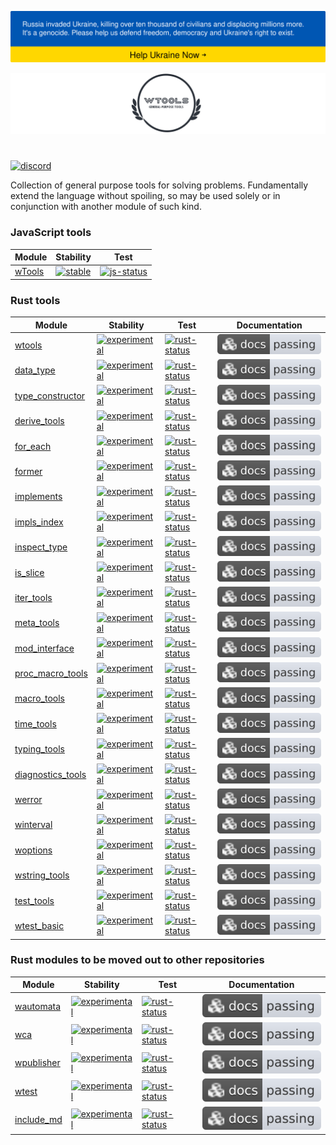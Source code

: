 [![Stand With Ukraine](https://raw.githubusercontent.com/vshymanskyy/StandWithUkraine/main/banner2-direct.svg)](https://stand-with-ukraine.pp.ua)

![wTools](./asset/img/logo_v2_wide_trans.png)

#

<!-- # Repository :: Tools -->

[![discord](https://img.shields.io/discord/872391416519737405?color=e3e8f0&logo=discord&logoColor=e3e8f0)](https://discord.gg/JwTG6d2b)

Collection of general purpose tools for solving problems. Fundamentally extend the language without spoiling, so may be used solely or in conjunction with another module of such kind.

### JavaScript tools

| Module | Stability | Test |
|--------|------|-----------|
| [wTools](./module/js/wTools) | [![stable](https://img.shields.io/badge/stability-stable-brightgreen.svg)](https://github.com/emersion/stability-badges#stable) | [![js-status](https://github.com/Wandalen/wTools/actions/workflows/StandardPublish.yml/badge.svg)](https://github.com/Wandalen/wTools/actions/workflows/StandardPublish.yml) |

### Rust tools

| Module | Stability | Test | Documentation |
|--------|-----------|------|---------------|
| [wtools](./module/rust/wtools) | [![experimental](https://img.shields.io/badge/stability-experimental-orange.svg)](https://github.com/emersion/stability-badges#experimental) | [![rust-status](https://github.com/Wandalen/wTools/actions/workflows/ModulewToolsPush.yml/badge.svg)](https://github.com/Wandalen/wTools/actions/workflows/ModulewToolsPush.yml) | [![docs.rs](./asset/img/docsrs.svg)](https://docs.rs/wtools) |
| [data_type](./module/rust/data_type) | [![experimental](https://img.shields.io/badge/stability-experimental-orange.svg)](https://github.com/emersion/stability-badges#experimental) | [![rust-status](https://github.com/Wandalen/wTools/actions/workflows/ModuleDataTypePush.yml/badge.svg)](https://github.com/Wandalen/wTools/actions/workflows/ModuleDataTypePush.yml) | [![docs.rs](./asset/img/docsrs.svg)](https://docs.rs/data_type) |
| [type_constructor](./module/rust_alias/type_constructor) | [![experimental](https://img.shields.io/badge/stability-experimental-orange.svg)](https://github.com/emersion/stability-badges#experimental) | [![rust-status](https://github.com/Wandalen/wTools/actions/workflows/ModuleTypeConstructorPush.yml/badge.svg)](https://github.com/Wandalen/wTools/actions/workflows/ModuleTypeConstructorPush.yml) | [![docs.rs](./asset/img/docsrs.svg)](https://docs.rs/type_constructor) |
| [derive_tools](./module/rust/derive_tools) | [![experimental](https://img.shields.io/badge/stability-experimental-orange.svg)](https://github.com/emersion/stability-badges#experimental) | [![rust-status](https://github.com/Wandalen/wTools/actions/workflows/ModuleDeriveToolsPush.yml/badge.svg)](https://github.com/Wandalen/wTools/actions/workflows/ModuleDeriveToolsPush.yml) | [![docs.rs](./asset/img/docsrs.svg)](https://docs.rs/derive_tools) |
| [for_each](./module/rust/for_each) | [![experimental](https://img.shields.io/badge/stability-experimental-orange.svg)](https://github.com/emersion/stability-badges#experimental) | [![rust-status](https://github.com/Wandalen/wTools/actions/workflows/ModuleForEachPush.yml/badge.svg)](https://github.com/Wandalen/wTools/actions/workflows/ModuleForEachPush.yml) | [![docs.rs](./asset/img/docsrs.svg)](https://docs.rs/for_each) |
| [former](./module/rust/former) | [![experimental](https://img.shields.io/badge/stability-experimental-orange.svg)](https://github.com/emersion/stability-badges#experimental) | [![rust-status](https://github.com/Wandalen/wTools/actions/workflows/ModuleFormerPush.yml/badge.svg)](https://github.com/Wandalen/wTools/actions/workflows/ModuleFormerPush.yml) | [![docs.rs](./asset/img/docsrs.svg)](https://docs.rs/former) |
| [implements](./module/rust/implements) | [![experimental](https://img.shields.io/badge/stability-experimental-orange.svg)](https://github.com/emersion/stability-badges#experimental) | [![rust-status](https://github.com/Wandalen/wTools/actions/workflows/ModuleImplementsPush.yml/badge.svg)](https://github.com/Wandalen/wTools/actions/workflows/ModuleImplementsPush.yml) | [![docs.rs](./asset/img/docsrs.svg)](https://docs.rs/implements) |
| [impls_index](./module/rust/impls_index) | [![experimental](https://img.shields.io/badge/stability-experimental-orange.svg)](https://github.com/emersion/stability-badges#experimental) | [![rust-status](https://github.com/Wandalen/wTools/actions/workflows/ModuleImplsIndexPush.yml/badge.svg)](https://github.com/Wandalen/wTools/actions/workflows/ModuleImplsIndexPush.yml) | [![docs.rs](./asset/img/docsrs.svg)](https://docs.rs/impls_index) |
| [inspect_type](./module/rust/inspect_type) | [![experimental](https://img.shields.io/badge/stability-experimental-orange.svg)](https://github.com/emersion/stability-badges#experimental) | [![rust-status](https://github.com/Wandalen/wTools/actions/workflows/ModuleInspectTypePush.yml/badge.svg)](https://github.com/Wandalen/wTools/actions/workflows/ModuleInspectTypePush.yml) | [![docs.rs](./asset/img/docsrs.svg)](https://docs.rs/inspect_type) |
| [is_slice](./module/rust/is_slice) | [![experimental](https://img.shields.io/badge/stability-experimental-orange.svg)](https://github.com/emersion/stability-badges#experimental) | [![rust-status](https://github.com/Wandalen/wTools/actions/workflows/ModuleIsSlicePush.yml/badge.svg)](https://github.com/Wandalen/wTools/actions/workflows/ModuleIsSlicePush.yml) | [![docs.rs](./asset/img/docsrs.svg)](https://docs.rs/is_slice) |
| [iter_tools](./module/rust/iter_tools) | [![experimental](https://img.shields.io/badge/stability-experimental-orange.svg)](https://github.com/emersion/stability-badges#experimental) | [![rust-status](https://github.com/Wandalen/wTools/actions/workflows/ModuleIterToolsPush.yml/badge.svg)](https://github.com/Wandalen/wTools/actions/workflows/ModuleIterToolsPush.yml) | [![docs.rs](./asset/img/docsrs.svg)](https://docs.rs/iter_tools) |
| [meta_tools](./module/rust/meta_tools) | [![experimental](https://img.shields.io/badge/stability-experimental-orange.svg)](https://github.com/emersion/stability-badges#experimental) | [![rust-status](https://github.com/Wandalen/wTools/actions/workflows/ModuleMetaToolsPush.yml/badge.svg)](https://github.com/Wandalen/wTools/actions/workflows/ModuleMetaToolsPush.yml) | [![docs.rs](./asset/img/docsrs.svg)](https://docs.rs/meta_tools) |
| [mod_interface](./module/rust/mod_interface) | [![experimental](https://img.shields.io/badge/stability-experimental-orange.svg)](https://github.com/emersion/stability-badges#experimental) | [![rust-status](https://github.com/Wandalen/wTools/actions/workflows/ModuleModInterfacePush.yml/badge.svg)](https://github.com/Wandalen/wTools/actions/workflows/ModuleModInterfacePush.yml) | [![docs.rs](./asset/img/docsrs.svg)](https://docs.rs/mod_interface) |
| [proc_macro_tools](./module/rust/proc_macro_tools) | [![experimental](https://img.shields.io/badge/stability-experimental-orange.svg)](https://github.com/emersion/stability-badges#experimental) | [![rust-status](https://github.com/Wandalen/wTools/actions/workflows/ModuleProcMacroToolsPush.yml/badge.svg)](https://github.com/Wandalen/wTools/actions/workflows/ModuleProcMacroToolsPush.yml) | [![docs.rs](./asset/img/docsrs.svg)](https://docs.rs/proc_macro_tools) |
| [macro_tools](./module/rust_alias/macro_tools) | [![experimental](https://img.shields.io/badge/stability-experimental-orange.svg)](https://github.com/emersion/stability-badges#experimental) | [![rust-status](https://github.com/Wandalen/wTools/actions/workflows/ModuleMacroToolsPush.yml/badge.svg)](https://github.com/Wandalen/wTools/actions/workflows/ModuleMacroToolsPush.yml) | [![docs.rs](./asset/img/docsrs.svg)](https://docs.rs/macro_tools) |
| [time_tools](./module/rust/time_tools) | [![experimental](https://img.shields.io/badge/stability-experimental-orange.svg)](https://github.com/emersion/stability-badges#experimental) | [![rust-status](https://github.com/Wandalen/wTools/actions/workflows/ModuleTimeToolsPush.yml/badge.svg)](https://github.com/Wandalen/wTools/actions/workflows/ModuleTimeToolsPush.yml) | [![docs.rs](./asset/img/docsrs.svg)](https://docs.rs/time_tools) |
| [typing_tools](./module/rust/typing_tools) | [![experimental](https://img.shields.io/badge/stability-experimental-orange.svg)](https://github.com/emersion/stability-badges#experimental) | [![rust-status](https://github.com/Wandalen/wTools/actions/workflows/ModuleTypingToolsPush.yml/badge.svg)](https://github.com/Wandalen/wTools/actions/workflows/ModuleTypingToolsPush.yml) | [![docs.rs](./asset/img/docsrs.svg)](https://docs.rs/typing_tools) |
| [diagnostics_tools](./module/rust/diagnostics_tools) | [![experimental](https://img.shields.io/badge/stability-experimental-orange.svg)](https://github.com/emersion/stability-badges#experimental) | [![rust-status](https://github.com/Wandalen/wTools/actions/workflows/ModuleDiagnosticsToolsPush.yml/badge.svg)](https://github.com/Wandalen/wTools/actions/workflows/ModuleDiagnosticsToolsPush.yml) | [![docs.rs](./asset/img/docsrs.svg)](https://docs.rs/typing_tools) |
| [werror](./module/rust/werror) | [![experimental](https://img.shields.io/badge/stability-experimental-orange.svg)](https://github.com/emersion/stability-badges#experimental) | [![rust-status](https://github.com/Wandalen/wTools/actions/workflows/ModulewErrorPush.yml/badge.svg)](https://github.com/Wandalen/wTools/actions/workflows/ModulewErrorPush.yml) | [![docs.rs](./asset/img/docsrs.svg)](https://docs.rs/werror) |
| [winterval](./module/rust/winterval) | [![experimental](https://img.shields.io/badge/stability-experimental-orange.svg)](https://github.com/emersion/stability-badges#experimental) | [![rust-status](https://github.com/Wandalen/wTools/actions/workflows/ModulewIntervalPush.yml/badge.svg)](https://github.com/Wandalen/wTools/actions/workflows/ModulewIntervalPush.yml) | [![docs.rs](./asset/img/docsrs.svg)](https://docs.rs/winterval) |
| [woptions](./module/rust/woptions) | [![experimental](https://img.shields.io/badge/stability-experimental-orange.svg)](https://github.com/emersion/stability-badges#experimental) | [![rust-status](https://github.com/Wandalen/wTools/actions/workflows/ModulewOptionsPush.yml/badge.svg)](https://github.com/Wandalen/wTools/actions/workflows/ModulewOptionsPush.yml) | [![docs.rs](./asset/img/docsrs.svg)](https://docs.rs/woptions) |
| [wstring_tools](./module/rust/wstring_tools) | [![experimental](https://img.shields.io/badge/stability-experimental-orange.svg)](https://github.com/emersion/stability-badges#experimental) | [![rust-status](https://github.com/Wandalen/wTools/actions/workflows/ModulewStringToolsPush.yml/badge.svg)](https://github.com/Wandalen/wTools/actions/workflows/ModulewStringToolsPush.yml) | [![docs.rs](./asset/img/docsrs.svg)](https://docs.rs/wstring_tools) |
| [test_tools](./module/rust/test_tools) | [![experimental](https://img.shields.io/badge/stability-experimental-orange.svg)](https://github.com/emersion/stability-badges#experimental) | [![rust-status](https://github.com/Wandalen/wTools/actions/workflows/ModuleTestToolsPush.yml/badge.svg)](https://github.com/Wandalen/wTools/actions/workflows/ModuleTestToolsPush.yml) | [![docs.rs](./asset/img/docsrs.svg)](https://docs.rs/test_tools) |
| [wtest_basic](./module/rust/wtest_basic) | [![experimental](https://img.shields.io/badge/stability-experimental-orange.svg)](https://github.com/emersion/stability-badges#experimental) | [![rust-status](https://github.com/Wandalen/wTools/actions/workflows/ModulewTestBasicPush.yml/badge.svg)](https://github.com/Wandalen/wTools/actions/workflows/ModulewTestBasicPush.yml) | [![docs.rs](./asset/img/docsrs.svg)](https://docs.rs/wtest_basic) |

### Rust modules to be moved out to other repositories

| Module | Stability | Test | Documentation |
|--------|-----------|------|---------------|
| [wautomata](./module/rust_move/wautomata) | [![experimental](https://img.shields.io/badge/stability-experimental-orange.svg)](https://github.com/emersion/stability-badges#experimental) | [![rust-status](https://github.com/Wandalen/wTools/actions/workflows/ModulewAutomataPush.yml/badge.svg)](https://github.com/Wandalen/wTools/actions/workflows/ModulewAutomataPush.yml) | [![docs.rs](./asset/img/docsrs.svg)](https://docs.rs/wautomata) |
| [wca](./module/rust_move/wca) | [![experimental](https://img.shields.io/badge/stability-experimental-orange.svg)](https://github.com/emersion/stability-badges#experimental) | [![rust-status](https://github.com/Wandalen/wTools/actions/workflows/ModulewCaPush.yml/badge.svg)](https://github.com/Wandalen/wTools/actions/workflows/ModulewCaPush.yml) | [![docs.rs](./asset/img/docsrs.svg)](https://docs.rs/wca) |
| [wpublisher](./module/rust_move/wpublisher) | [![experimental](https://img.shields.io/badge/stability-experimental-orange.svg)](https://github.com/emersion/stability-badges#experimental) | [![rust-status](https://github.com/Wandalen/wTools/actions/workflows/ModulewPublisherPush.yml/badge.svg)](https://github.com/Wandalen/wTools/actions/workflows/ModulewPublisherPush.yml) | [![docs.rs](./asset/img/docsrs.svg)](https://docs.rs/wpublisher) |
| [wtest](./module/rust_move/wtest) | [![experimental](https://img.shields.io/badge/stability-experimental-orange.svg)](https://github.com/emersion/stability-badges#experimental) | [![rust-status](https://github.com/Wandalen/wTools/actions/workflows/ModulewTestPush.yml/badge.svg)](https://github.com/Wandalen/wTools/actions/workflows/ModulewTestPush.yml) | [![docs.rs](./asset/img/docsrs.svg)](https://docs.rs/wtest) |
| [include_md](./module/rust_move/include_md) | [![experimental](https://img.shields.io/badge/stability-experimental-orange.svg)](https://github.com/emersion/stability-badges#experimental) | [![rust-status](https://github.com/Wandalen/wTools/actions/workflows/ModuleIncludeMdPush.yml/badge.svg)](https://github.com/Wandalen/wTools/actions/workflows/ModuleIncludeMdPush.yml) | [![docs.rs](./asset/img/docsrs.svg)](https://docs.rs/include_md) |
